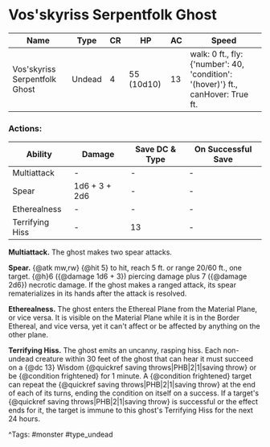 # Vos'skyriss Serpentfolk Ghost

| Name | Type | CR | HP | AC | Speed |
|------|------|----|----|----|-------|
| Vos'skyriss Serpentfolk Ghost | Undead | 4 | 55 (10d10) | 13 | walk: 0 ft., fly: {'number': 40, 'condition': '(hover)'} ft., canHover: True ft. |

### Actions:

| Ability | Damage | Save DC & Type | On Successful Save |
|---------|--------|----------------|--------------------|
| Multiattack | - | - | - |
| Spear | 1d6 + 3 + 2d6 | - | - |
| Etherealness | - | - | - |
| Terrifying Hiss | - | 13 | - |


**Multiattack.** The ghost makes two spear attacks.

**Spear.** {@atk mw,rw} {@hit 5} to hit, reach 5 ft. or range 20/60 ft., one target. {@h}6 ({@damage 1d6 + 3}) piercing damage plus 7 ({@damage 2d6}) necrotic damage. If the ghost makes a ranged attack, its spear rematerializes in its hands after the attack is resolved.

**Etherealness.** The ghost enters the Ethereal Plane from the Material Plane, or vice versa. It is visible on the Material Plane while it is in the Border Ethereal, and vice versa, yet it can't affect or be affected by anything on the other plane.

**Terrifying Hiss.** The ghost emits an uncanny, rasping hiss. Each non-undead creature within 30 feet of the ghost that can hear it must succeed on a {@dc 13} Wisdom {@quickref saving throws|PHB|2|1|saving throw} or be {@condition frightened} for 1 minute. A {@condition frightened} target can repeat the {@quickref saving throws|PHB|2|1|saving throw} at the end of each of its turns, ending the condition on itself on a success. If a target's {@quickref saving throws|PHB|2|1|saving throw} is successful or the effect ends for it, the target is immune to this ghost's Terrifying Hiss for the next 24 hours.

^Tags: #monster #type_undead